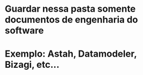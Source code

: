 # Guardar nessa pasta somente documentos de engenharia do software
# Exemplo: Astah, Datamodeler, Bizagi, etc...
